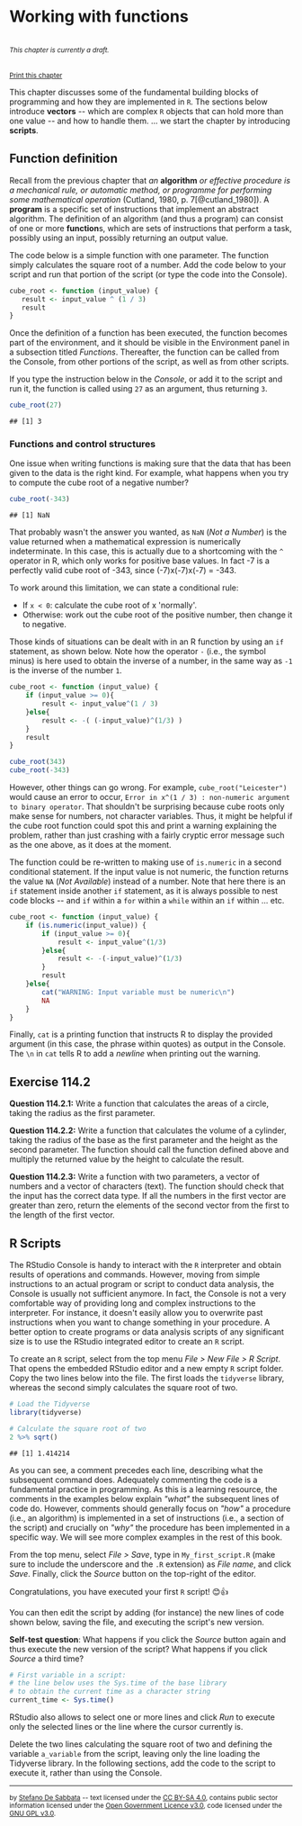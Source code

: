 # Working with functions

<br/><small>*This chapter is currently a draft.*</small>

<br/><small><a href="javascript:if(window.print)window.print()">Print this chapter</a></small>

This chapter discusses some of the fundamental building blocks of programming and how they are implemented in `R`. The sections below introduce **vectors** -- which are complex `R` objects that can hold more than one value -- and how to handle them. ... we start the chapter by introducing **scripts**.


## Function definition

Recall from the previous chapter that *an* **algorithm** *or effective procedure is a mechanical rule, or automatic method, or programme for performing some mathematical operation* (Cutland, 1980, p. 7[@cutland_1980]). A **program** is a specific set of instructions that implement an abstract algorithm. The definition of an algorithm (and thus a program) can consist of one or more **function**s, which are sets of instructions that perform a task, possibly using an input, possibly returning an output value.

The code below is a simple function with one parameter. The function simply calculates the square root of a number. Add the code below to your script and run that portion of the script (or type the code into the Console). 


```r
cube_root <- function (input_value) {
   result <- input_value ^ (1 / 3)
   result
}
```

Once the definition of a function has been executed, the function becomes part of the environment, and it should be visible in the Environment panel in a subsection titled *Functions*. Thereafter, the function can be called from the Console, from other portions of the script, as well as from other scripts.

If you type the instruction below in the *Console*, or add it to the script and run it, the function is called using `27` as an argument, thus returning `3`.


```r
cube_root(27)
```

```
## [1] 3
```


### Functions and control structures

One issue when writing functions is making sure that the data that has been given to the data is the right kind. For example, what happens when you try to compute the cube root of a negative number?


```r
cube_root(-343)
```

```
## [1] NaN
```

That probably wasn't the answer you wanted, as `NaN` (*Not a Number*) is the value returned when a mathematical expression is numerically indeterminate.  In this case,  this is actually due to a shortcoming with the `^` operator in R,  which only works for positive base values.  In fact -7 is a perfectly valid cube root of -343,  since (-7)x(-7)x(-7) = -343.  

To work around this limitation, we can state a conditional rule:

- If `x < 0`: calculate the cube root of x 'normally'.
- Otherwise: work out the cube root of the positive number,  then change it to negative.


Those kinds of situations can be dealt with in an R function by using an `if` statement, as shown below. Note how the operator `-` (i.e., the symbol minus) is here used to obtain the inverse of a number, in the same way as `-1` is the inverse of the number `1`.
 

```r
cube_root <- function (input_value) {
    if (input_value >= 0){
        result <- input_value^(1 / 3) 
    }else{
        result <- -( (-input_value)^(1/3) )
    }
    result
}

cube_root(343)
cube_root(-343)
```

However, other things can go wrong. For example, `cube_root("Leicester")` would cause an error to occur, `Error in x^(1 / 3) : non-numeric argument to binary operator`. That shouldn't be surprising because cube roots only make sense for numbers,  not character variables.  Thus, it might be helpful if the cube root function could spot this and print a warning explaining the problem,  rather than just crashing with a fairly cryptic error message such as the one above,  as it does at the moment.

The function could be re-written to making use of `is.numeric` in a second conditional statement. If the input value is not numeric, the function returns the value `NA` (*Not Available*) instead of a number. Note that here there is an `if` statement inside another `if` statement, as it is always possible to nest code blocks -- and `if` within a `for` within a `while` within an `if` within ... etc.


```r
cube_root <- function (input_value) { 
    if (is.numeric(input_value)) {
        if (input_value >= 0){
            result <- input_value^(1/3) 
        }else{
            result <- -(-input_value)^(1/3)
        }
        result
    }else{
        cat("WARNING: Input variable must be numeric\n") 
        NA
    }
}
```

Finally, `cat` is a printing function that instructs R to display the provided argument (in this case, the phrase within quotes) as output in the Console. The `\n` in `cat` tells R to add a *newline* when printing out the warning.



## Exercise 114.2

**Question 114.2.1:** Write a function that calculates the areas of a circle, taking the radius as the first parameter.

**Question 114.2.2:** Write a function that calculates the volume of a cylinder, taking the radius of the base as the first parameter and the height as the second parameter. The function should call the function defined above and multiply the returned value by the height to calculate the result.

**Question 114.2.3:** Write a function with two parameters, a vector of numbers and a vector of characters (text). The function should check that the input has the correct data type. If all the numbers in the first vector are greater than zero, return the elements of the second vector from the first to the length of the first vector. 

<!--
**Question 6.1.4:** Write a function to compute and print out `gcd(x,60)`  for `x` in the range 1 to `n`.  When this is done,  write another function to compute and print out `gcd(x,y)` for `x` in the range 1 to `n1` and `y` in the range 1 to `n2`.  *Hint:* for this exercise you need to nest one deterministic loop inside another one.  As an additional exercise,  try to modify the `cube_root` function so that it computes the cube root of each element from 0.5 in steps of 0.5 to `n`.
-->

## R Scripts

The RStudio Console is handy to interact with the `R` interpreter and obtain results of operations and commands. However, moving from simple instructions to an actual program or script to conduct data analysis, the Console is usually not sufficient anymore. In fact, the Console is not a very comfortable way of providing long and complex instructions to the interpreter. For instance, it doesn't easily allow you to overwrite past instructions when you want to change something in your procedure. A better option to create programs or data analysis scripts of any significant size is to use the RStudio integrated editor to create an `R` script.

To create an `R` script, select from the top menu *File > New File > R Script*. That opens the embedded RStudio editor and a new empty `R` script folder. Copy the two lines below into the file. The first loads the `tidyverse` library, whereas the second simply calculates the square root of two.


```r
# Load the Tidyverse
library(tidyverse)

# Calculate the square root of two
2 %>% sqrt()
```

```
## [1] 1.414214
```

As you can see, a comment precedes each line, describing what the subsequent command does. Adequately commenting the code is a fundamental practice in programming. As this is a learning resource, the comments in the examples below explain *"what"* the subsequent lines of code do. However, comments should generally focus on *"how"* a procedure (i.e., an algorithm) is implemented in a set of instructions (i.e., a section of the script) and crucially on *"why"* the procedure has been implemented in a specific way. We will see more complex examples in the rest of this book.

From the top menu, select *File > Save*, type in `My_first_script.R` (make sure to include the underscore and the `.R` extension) as *File name*, and click *Save*. Finally, click the *Source* button on the top-right of the editor. 

Congratulations, you have executed your first `R` script! 😊👍

You can then edit the script by adding (for instance) the new lines of code shown below, saving the file, and executing the script's new version.

**Self-test question**: What happens if you click the *Source* button again and thus execute the new version of the script? What happens if you click *Source* a third time?


```r
# First variable in a script:
# the line below uses the Sys.time of the base library 
# to obtain the current time as a character string
current_time <- Sys.time()
```

RStudio also allows to select one or more lines and click *Run* to execute only the selected lines or the line where the cursor currently is.

Delete the two lines calculating the square root of two and defining the variable `a_variable` from the script, leaving only the line loading the Tidyverse library. In the following sections, add the code to the script to execute it, rather than using the Console.



---

<small>by [Stefano De Sabbata](https://sdesabbata.github.io/) -- text licensed under the [CC BY-SA 4.0](https://creativecommons.org/licenses/by-sa/4.0/), contains public sector information licensed under the [Open Government Licence v3.0](http://www.nationalarchives.gov.uk/doc/open-government-licence), code licensed under the [GNU GPL v3.0](https://www.gnu.org/licenses/gpl-3.0.html).</small>
